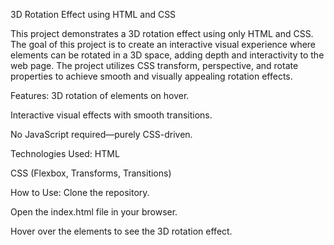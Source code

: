 3D Rotation Effect using HTML and CSS

This project demonstrates a 3D rotation effect using only HTML and CSS. The goal of this project is to create an interactive visual experience where elements can be rotated in a 3D space, adding depth and interactivity to the web page. The project utilizes CSS transform, perspective, and rotate properties to achieve smooth and visually appealing rotation effects.

Features:
3D rotation of elements on hover.

Interactive visual effects with smooth transitions.

No JavaScript required—purely CSS-driven.

Technologies Used:
HTML

CSS (Flexbox, Transforms, Transitions)

How to Use:
Clone the repository.

Open the index.html file in your browser.

Hover over the elements to see the 3D rotation effect.
